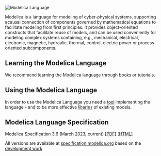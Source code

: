 ---
---

![Modelica Language](/images/Modelica_Language.svg)

Modelica is a language for modeling of cyber-physical systems, supporting acausal connection of components governed by mathematical equations to facilitate modeling from first principles.
It provides object-oriented constructs that facilitate reuse of models, and can be used conveniently for modeling complex systems containing, e.g., mechanical, electrical, electronic, magnetic, hydraulic, thermal, control, electric power or process-oriented subcomponents.

## Learning the Modelica Language

We recommend learning the Modelica language through [books](/publications/books) or [tutorials](/publications/tutorials).

## Using the Modelica Language

In order to use the Modelica Language you need a [tool](/tools/) implementing the language - and to be more effective [libaries](/libraries/) of existing models.

## Modelica Language Specification

Modelica Specification 3.6 (March 2023, current) [[PDF]](https://specification.modelica.org/maint/3.6/MLS.pdf) [[HTML]](https://specification.modelica.org/maint/3.6/MLS.html)

All versions are available at [specification.modelica.org](https://specification.modelica.org/) based on the [development work](https://github.com/modelica/ModelicaSpecification/).
